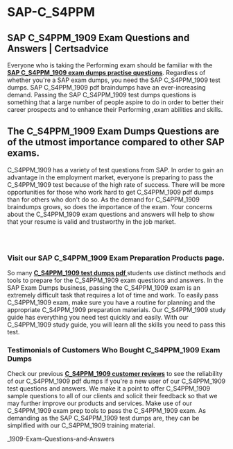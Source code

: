 # SAP-C_S4PPM<h2><strong>SAP C_S4PPM_1909 Exam Questions and Answers | Certsadvice</strong></h2> <p>Everyone who is taking the Performing exam should be familiar with the <a href="http://www.certsadvice.com/sap/c_s4ppm_1909-practice-questions"><strong>SAP C_S4PPM_1909 exam dumps practise questions</strong></a>. Regardless of whether you&#39;re a SAP exam dumps, you need the SAP C_S4PPM_1909 test dumps. SAP C_S4PPM_1909 pdf braindumps have an ever-increasing demand. Passing the SAP C_S4PPM_1909 test dumps questions is something that a large number of people aspire to do in order to better their career prospects and to enhance their Performing ,exam abilities and skills.</p> <h2><strong>The C_S4PPM_1909 Exam Dumps Questions are of the utmost importance compared to other SAP exams.</strong></h2> <p>C_S4PPM_1909 has a variety of test questions from SAP. In order to gain an advantage in the employment market, everyone is preparing to pass the C_S4PPM_1909 test because of the high rate of success. There will be more opportunities for those who work hard to get C_S4PPM_1909 pdf dumps than for others who don&#39;t do so. As the demand for C_S4PPM_1909 braindumps grows, so does the importance of the exam. Your concerns about the C_S4PPM_1909 exam questions and answers will help to show that your resume is valid and trustworthy in the job market.</p> <p><a href="http://www.certsadvice.com/sap/c_s4ppm_1909-practice-questions" style="display: block; padding: 1em 0; text-align: center; "><img alt="" src="https://1.bp.blogspot.com/-RUOr8Wn-CRk/YUYAxC8kcHI/AAAAAAAAAnw/F7BbdI3tw8QDj5z8iX0vQAioQzKiUxduwCLcBGAsYHQ/s0/unnamed.jpg" /></a></p> <h3><strong>Visit our SAP C_S4PPM_1909 Exam Preparation Products page.</strong></h3> <p>So many <a href="http://www.certsadvice.com/sap/c_s4ppm_1909-practice-questions"><strong>C_S4PPM_1909 test dumps pdf </strong></a>students use distinct methods and tools to prepare for the C_S4PPM_1909 exam questions and answers. In the SAP Exam Dumps business, passing the C_S4PPM_1909 exam is an extremely difficult task that requires a lot of time and work. To easily pass C_S4PPM_1909 exam, make sure you have a routine for planning and the appropriate C_S4PPM_1909 preparation materials. Our C_S4PPM_1909 study guide has everything you need test quickly and easily. With our C_S4PPM_1909 study guide, you will learn all the skills you need to pass this test.</p> <h3><strong>Testimonials of Customers Who Bought C_S4PPM_1909 Exam Dumps</strong></h3> <p>Check our previous <a href="http://www.certsadvice.com/sap/c_s4ppm_1909-practice-questions"><strong>C_S4PPM_1909 customer reviews</strong></a> to see the reliability of our C_S4PPM_1909 pdf dumps if you&#39;re a new user of our C_S4PPM_1909 test questions and answers. We make it a point to offer C_S4PPM_1909 sample questions to all of our clients and solicit their feedback so that we may further improve our products and services. Make use of our C_S4PPM_1909 exam prep tools to pass the C_S4PPM_1909 exam. As demanding as the SAP C_S4PPM_1909 test dumps are, they can be simplified with our C_S4PPM_1909 training material.</p>_1909-Exam-Questions-and-Answers
